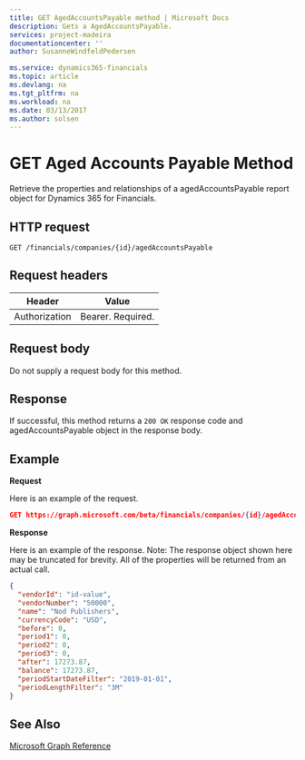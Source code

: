 ```yaml
---
title: GET AgedAccountsPayable method | Microsoft Docs
description: Gets a AgedAccountsPayable.
services: project-madeira
documentationcenter: ''
author: SusanneWindfeldPedersen

ms.service: dynamics365-financials
ms.topic: article
ms.devlang: na
ms.tgt_pltfrm: na
ms.workload: na
ms.date: 03/13/2017
ms.author: solsen
---
```


# GET Aged Accounts Payable Method
Retrieve the properties and relationships of a agedAccountsPayable report object for Dynamics 365 for Financials.

## HTTP request
```
GET /financials/companies/{id}/agedAccountsPayable
```

## Request headers
|Header|Value|
|------|-----|
|Authorization  |Bearer. Required. |

## Request body
Do not supply a request body for this method.

## Response
If successful, this method returns a ```200 OK``` response code and agedAccountsPayable object in the response body.

## Example

**Request**

Here is an example of the request.
```json
GET https://graph.microsoft.com/beta/financials/companies/{id}/agedAccountsPayable
```

**Response**

Here is an example of the response. Note: The response object shown here may be truncated for brevity. All of the properties will be returned from an actual call.

```json
{
  "vendorId": "id-value",
  "vendorNumber": "50000",
  "name": "Nod Publishers",
  "currencyCode": "USD",
  "before": 0,
  "period1": 0,
  "period2": 0,
  "period3": 0,
  "after": 17273.87,
  "balance": 17273.87,
  "periodStartDateFilter": "2019-01-01",
  "periodLengthFilter": "3M"  
}
```


## See Also
[Microsoft Graph Reference](../api/dynamics_graph_reference.md)  